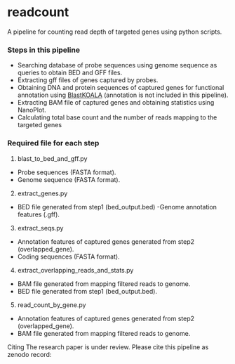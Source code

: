 # readcount

A pipeline for counting read depth of targeted genes using python scripts.

### Steps in this pipeline

-  Searching database of probe sequences using genome sequence as queries to obtain BED and GFF files. 
- Extracting gff files of genes captured by probes.
- Obtaining DNA and protein sequences of captured genes for functional annotation using [BlastKOALA](https://www.kegg.jp/blastkoala/) (annotation is not included in this pipeline).
- Extracting BAM file of captured genes and obtaining statistics using NanoPlot.
- Calculating total base count and the number of reads mapping to the targeted genes

### Required file for each step
1. blast_to_bed_and_gff.py
- Probe sequences (FASTA format).
- Genome sequence (FASTA format).
2. extract_genes.py
- BED file generated from step1 (bed_output.bed)
-Genome annotation features (.gff).
3. extract_seqs.py
- Annotation features of captured genes generated from step2 (overlapped_gene).
- Coding sequences (FASTA format).
4. extract_overlapping_reads_and_stats.py
- BAM file generated from mapping filtered reads to genome.
- BED file generated from step1 (bed_output.bed).
5. read_count_by_gene.py
- Annotation features of captured genes generated from step2 (overlapped_gene).
- BAM file generated from mapping filtered reads to genome.

Citing
The research paper is under review. Please cite this pipeline as zenodo record:
>
